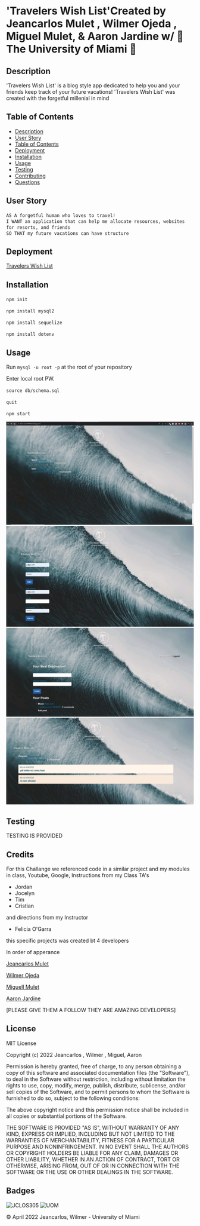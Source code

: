 # 'Travelers Wish List'Created by Jeancarlos Mulet , Wilmer Ojeda , Miguel Mulet, & Aaron Jardine w/ 🙌 The University of Miami 🙌

## Description

'Travelers Wish List' is a blog style app dedicated to help you and your friends keep track of your future vacations!
'Travelers Wish List' was created with the forgetful millenial in mind

## Table of Contents
- [Description](#description)
- [User Story](#user-story)
- [Table of Contents](#table-of-contents)
- [Deployment](#deployment)
- [Installation](#installation)
- [Usage](#usage)
- [Testing](#testing)
- [Contributing](#contributing)
- [Questions](#questions)

## User Story
  
```
AS A forgetful human who loves to travel!
I WANT an application that can help me allocate resources, websites for resorts, and friends 
SO THAT my future vacations can have structure
```

## Deployment

[Travelers Wish List](https://fierce-cove-76693.herokuapp.com/)
  


## Installation

`npm init`

`npm install mysql2`

`npm install sequelize`

`npm install dotenv`
  
## Usage  
  
Run `mysql -u root -p` at the root of your repository 

Enter local root PW.

`source db/schema.sql`

`quit`

  
`npm start`

![HOMEPAGE](https://github.com/JCLOS305/Travelers-Wish-List/blob/main/public/images/homepage.PNG?raw=true)
![LOGIN](https://github.com/JCLOS305/Travelers-Wish-List/blob/main/public/images/login-page.PNG?raw=true)
![DASHBOARD](https://github.com/JCLOS305/Travelers-Wish-List/blob/main/public/images/dashboard.PNG?raw=true)
![commentSection](https://github.com/JCLOS305/Travelers-Wish-List/blob/main/public/images/comment-section.PNG?raw=true)

## Testing

TESTING IS PROVIDED


## Credits

For this Challange we referenced code in a similar project and my modules in class, Youtube, Google, Instructions from my Class TA's

- Jordan 
- Jocelyn 
- Tim 
- Cristian 

and directions from my Instructor

- Felicia O'Garra

this specific projects was created bt 4 developers

In order of apperance 

[Jeancarlos Mulet](https://github.com/jclos305)

[Wilmer Ojeda](https://github.com/wilmerojeda13)

[Miguell Mulet]()

[Aaron Jardine]()

[PLEASE GIVE THEM A FOLLOW THEY ARE AMAZING DEVELOPERS]

## License

MIT License

Copyright (c) 2022 Jeancarlos , Wilmer , Miguel, Aaron

Permission is hereby granted, free of charge, to any person obtaining a copy
of this software and associated documentation files (the "Software"), to deal
in the Software without restriction, including without limitation the rights
to use, copy, modify, merge, publish, distribute, sublicense, and/or sell
copies of the Software, and to permit persons to whom the Software is
furnished to do so, subject to the following conditions:

The above copyright notice and this permission notice shall be included in all
copies or substantial portions of the Software.

THE SOFTWARE IS PROVIDED "AS IS", WITHOUT WARRANTY OF ANY KIND, EXPRESS OR
IMPLIED, INCLUDING BUT NOT LIMITED TO THE WARRANTIES OF MERCHANTABILITY,
FITNESS FOR A PARTICULAR PURPOSE AND NONINFRINGEMENT. IN NO EVENT SHALL THE
AUTHORS OR COPYRIGHT HOLDERS BE LIABLE FOR ANY CLAIM, DAMAGES OR OTHER
LIABILITY, WHETHER IN AN ACTION OF CONTRACT, TORT OR OTHERWISE, ARISING FROM,
OUT OF OR IN CONNECTION WITH THE SOFTWARE OR THE USE OR OTHER DEALINGS IN THE
SOFTWARE.


## Badges

![JCLOS305](https://img.shields.io/badge/Orchestrated%20by-JCLOS305-blue)
![UOM](https://img.shields.io/badge/University%20of-Miami-orange)


© April 2022  Jeancarlos, Wilmer - University of Miami
